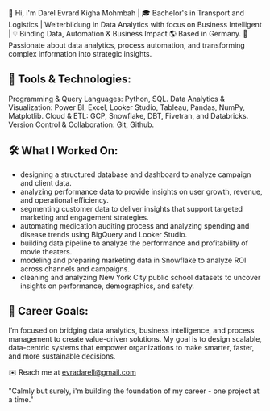 
👋 Hi, i'm Darel Evrard Kigha Mohmbah | 
🎓 Bachelor's in Transport and Logistics | Weiterbildung in Data Analytics with focus on Business Intelligent | 💡 Binding Data, Automation & Business Impact
🌎 Based in Germany.
🚀 Passionate about data analytics, process automation, and transforming complex information into strategic insights.

## 🔧 Tools & Technologies:

Programming & Query Languages: Python, SQL.
Data Analytics & Visualization: Power BI, Excel, Looker Studio, Tableau, Pandas, NumPy, Matplotlib.
Cloud & ETL: GCP, Snowflake, DBT, Fivetran, and Databricks.
Version Control & Collaboration: Git, Github.

## 🛠️ What I Worked On:
- designing a structured database and dashboard to analyze campaign and client data.
- analyzing performance data to provide insights on user growth, revenue, and operational efficiency.
- segmenting customer data to deliver insights that support targeted marketing and engagement strategies.
- automating medication auditing process and analyzing spending and disease trends using BigQuery and Looker Studio.
- building data pipeline to analyze the performance and profitability of movie theaters.
- modeling and preparing marketing data in Snowflake to analyze ROI across channels and campaigns.
- cleaning and analyzing New York City public school datasets to uncover insights on performance, demographics, and safety.

## 🎯 Career Goals:

I’m focused on bridging data analytics, business intelligence, and process management to create value-driven solutions.
My goal is to design scalable, data-centric systems that empower organizations to make smarter, faster, and more sustainable decisions.

✉️ Reach me at [evradarell@gmail.com](#evradarell@gmail.com)

"Calmly but surely, i'm building the foundation of my career - one project at a time."

    
